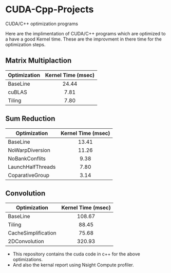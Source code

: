 # CUDA-Cpp-Projects
CUDA/C++ optimization programs 

Here are the implimentation of CUDA/C++ programs which are optimized to a have a good Kernel time.
These are the improvment in there time for the optimization steps.

## Matrix Multiplaction 

| Optimization | Kernel Time (msec)        |
| -------------|:-------------------------:|
| BaseLine     |         24.44             |            
| cuBLAS       |         7.81              |            
| Tiling       |         7.80              |            
       

## Sum Reduction

| Optimization        | Kernel Time (msec)        |
| --------------------|:-------------------------:|
| BaseLine            |         13.41             |  
| NoWarpDiversion     |         11.26             |            
| NoBankConflits      |         9.38              |     
| LaunchHalfThreads   |         7.80              |
| CoparativeGroup     |         3.14              | 


## Convolution

| Optimization | Kernel Time (msec)        |
| -------------|:-------------------------:|
| BaseLine     |         108.67            |            
| Tiling       |          88.45            |            
| CacheSimplification |   75.68            |            
| 2DConvolution |        320.93            |

* This repository contains the cuda code in c++ for  the above optimizations. 
* And also the kernal report using Nsight Compute profiler.
